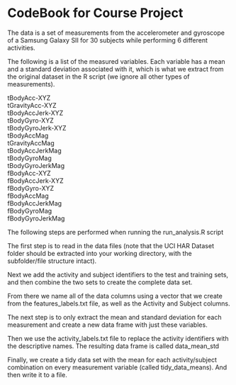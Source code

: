 # CodeBook for Course Project 

The data is a set of measurements from the accelerometer and gyroscope of a Samsung Galaxy SII for 30 subjects while performing 6 different activities.  

The following is a list of the measured variables. Each variable has a mean and a standard deviation associated with it, 
which is what we extract from the original dataset in the R script (we ignore all other types of measurements).

tBodyAcc-XYZ  
tGravityAcc-XYZ  
tBodyAccJerk-XYZ  
tBodyGyro-XYZ  
tBodyGyroJerk-XYZ  
tBodyAccMag  
tGravityAccMag  
tBodyAccJerkMag  
tBodyGyroMag  
tBodyGyroJerkMag  
fBodyAcc-XYZ  
fBodyAccJerk-XYZ  
fBodyGyro-XYZ  
fBodyAccMag  
fBodyAccJerkMag  
fBodyGyroMag  
fBodyGyroJerkMag  

The following steps are performed when running the run_analysis.R script

The first step is to read in the data files (note that the UCI HAR Dataset folder should be extracted into your 
working directory, with the subfolder/file structure intact).  

Next we add the activity and subject identifiers to the test and training sets, and then combine the two sets to create the complete data set.  

From there we name all of the data columns using a vector that we create from the features_labels.txt file, as well as
the Activity and Subject columns.  

The next step is to only extract the mean and standard deviation for each measurement and create a new data frame with just these variables.

Then we use the activity_labels.txt file to replace the activity identifiers with the descriptive names. The resulting data frame is 
called data_mean_std

Finally, we create a tidy data set with the mean for each activity/subject combination on every measurement variable (called tidy_data_means). And then write it to a file. 
